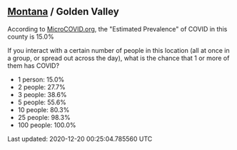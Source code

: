 
## [Montana](/united-states/montana) / Golden Valley

According to [MicroCOVID.org](http://microcovid.org),
the "Estimated Prevalence" of COVID in this county is 15.0%

If you interact with a certain number of people in this location
(all at once in a group, or spread out across the day), what is the chance that
1 or more of them has COVID?

- 1 person: 15.0%
- 2 people: 27.7%
- 3 people: 38.6%
- 5 people: 55.6%
- 10 people: 80.3%
- 25 people: 98.3%
- 100 people: 100.0%

Last updated: 2020-12-20 00:25:04.785560 UTC
